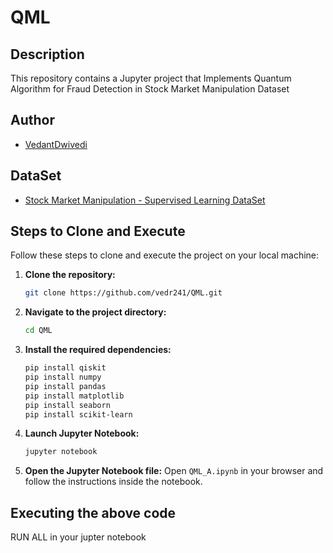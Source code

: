 # QML

## Description
This repository contains a Jupyter project that Implements Quantum Algorithm for Fraud Detection in Stock Market Manipulation Dataset
## Author
- [VedantDwivedi](https://github.com/vedr241)
  
## DataSet 
- [Stock Market Manipulation - Supervised Learning DataSet](https://www.kaggle.com/code/neeoon/stock-market-manipulation-supervised-learning/input)
  
## Steps to Clone and Execute
Follow these steps to clone and execute the project on your local machine:

1. **Clone the repository:**
    ```bash
    git clone https://github.com/vedr241/QML.git
    ```

2. **Navigate to the project directory:**
    ```bash
    cd QML
    ```

4. **Install the required dependencies:**
    ```bash
    pip install qiskit
    pip install numpy
    pip install pandas
    pip install matplotlib
    pip install seaborn
    pip install scikit-learn
    
    ```

5. **Launch Jupyter Notebook:**
    ```bash
    jupyter notebook
    ```
6. **Open the Jupyter Notebook file:**
    Open `QML_A.ipynb` in your browser and follow the instructions inside the notebook.

## Executing the above code
RUN ALL in your jupter notebook 
